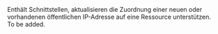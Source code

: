 <Namespace Name="Microsoft.Azure.Management.Network.Fluent.HasPublicIPAddress.Update">
  <Docs>
    <summary>Enthält Schnittstellen, aktualisieren die Zuordnung einer neuen oder vorhandenen öffentlichen IP-Adresse auf eine Ressource unterstützen.</summary> 
    <remarks>To be added.</remarks>
  </Docs>
</Namespace>
